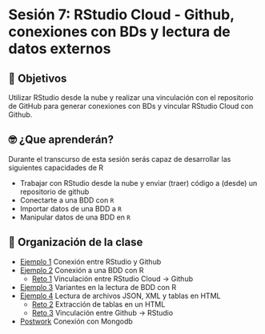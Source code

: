 # Sesión 7: RStudio Cloud - Github, conexiones con BDs y lectura de datos externos

## :dart: Objetivos
Utilizar RStudio desde la nube y realizar una vinculación con el repositorio de GitHub
para generar conexiones con BDs y vincular RStudio Cloud con Github.


## 🤓 ¿Que aprenderán? 

Durante el transcurso de esta sesión serás capaz de desarrollar las siguientes capacidades de R 

- Trabajar con RStudio desde la nube y enviar (traer) código a (desde) un repositorio de github
- Conectarte a una BDD con `R`
- Importar datos de una BDD a `R`
- Manipular datos de una BDD en `R`

## 📂 Organización de la clase

- [Ejemplo 1](https://github.com/beduExpert/Programacion-R-Santander-2021/tree/master/Sesion-07/Ejemplo-01) Conexión entre RStudio y Github
- [Ejemplo 2](https://github.com/beduExpert/Programacion-R-Santander-2021/tree/master/Sesion-07/Ejemplo-02) Conexión a una BDD con R
   - [Reto 1](https://github.com/beduExpert/Programacion-R-Santander-2021/tree/master/Sesion-07/Reto-01) Vinculación entre RStudio Cloud -> Github
- [Ejemplo 3](https://github.com/beduExpert/Programacion-R-Santander-2021/tree/master/Sesion-07/Ejemplo-03) Variantes en la lectura de BDD con R
- [Ejemplo 4](https://github.com/beduExpert/Programacion-R-Santander-2021/tree/master/Sesion-07/Ejemplo-04) Lectura de archivos JSON, XML y tablas en HTML
   - [Reto 2](https://github.com/beduExpert/Programacion-R-Santander-2021/tree/master/Sesion-07/Reto-02) Extracción de tablas en un HTML
   - [Reto 3](https://github.com/beduExpert/Programacion-R-Santander-2021/tree/main/Sesion-07/Reto-03) Vinculación entre Github -> RStudio
- [Postwork](https://github.com/beduExpert/Programacion-R-Santander-2021/tree/master/Sesion-07/Postwork) Conexión con Mongodb





